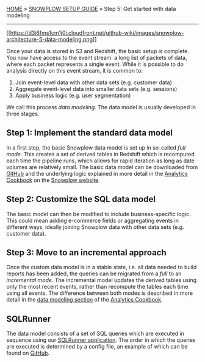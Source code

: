 <a name="top" />

[HOME](Home) » [SNOWPLOW SETUP GUIDE](Setting-up-Snowplow) »  Step 5: Get started with data modeling

---

[[https://d3i6fms1cm1j0i.cloudfront.net/github-wiki/images/snowplow-architecture-5-data-modeling.png]]

Once your data is stored in S3 and Redshift, the basic setup is complete. You now have access to the event stream: a long list of packets of data, where each packet represents a single event. While it is possible to do analysis directly on this event stream, it is common to:

1. Join event-level data with other data sets (e.g. customer data)
2. Aggregate event-level data into smaller data sets (e.g. sessions)
3. Apply business logic (e.g. user segmentation)

We call this process *data modeling*. The data model is usually developed in three stages.

## Step 1: Implement the standard data model

In a first step, the basic Snowplow data model is set up in so-called *full mode*. This creates a set of derived tables in Redshift which is recomputed each time the pipeline runs, which allows for rapid iteration as long as date volumes are relatively small. The basic data model can be downloaded from [GitHub][github-data-models] and the underlying logic explained in more detail in the [Analytics Cookbook][analytics-cookbook] on the [Snowplow website][snowplow-website].

## Step 2: Customize the SQL data model

The basic model can then be modified to include business-specific logic. This could mean adding e-commerce fields or aggregating events in different ways, ideally joining Snowplow data with other data sets (e.g. customer data).

## Step 3: Move to an incremental approach

Once the custom data model is in a stable state, i.e. all data needed to build reports has been added, the queries can be migrated from a *full* to an *incremental mode*. The incremental model updates the derived tables using only the most recent events, rather than recompute the tables each time using all events. The difference between both modes is described in more detail in the [data modeling section][cookbook-data-modeling] of the [Analytics Cookbook][analytics-cookbook].

## SQLRunner

The data model consists of a set of SQL queries which are executed in sequence using our [SQLRunner application][sql-runner-github]. The order in which the queries are executed is determined by a config file, an example of which can be found on [GitHub][github-data-models-config-example].

[analytics-cookbook]: http://snowplowanalytics.com/analytics/index.html
[cookbook-data-modeling]: http://snowplowanalytics.com/analytics/event-dictionaries-and-data-models/data-modeling.html
[snowplow-website]: http://snowplowanalytics.com
[github-data-models]: https://github.com/snowplow/snowplow/tree/master/5-data-modeling/sql-runner/redshift/
[github-data-models-config-example]: https://github.com/snowplow/snowplow/tree/master/5-data-modeling/sql-runner/redshift/playbooks/full.yml
[sql-runner-github]: https://github.com/snowplow/sql-runner